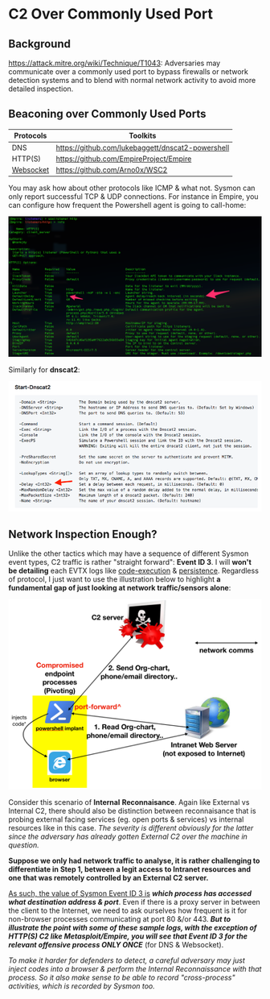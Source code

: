 # C2 Over Commonly Used Port

## Background

https://attack.mitre.org/wiki/Technique/T1043: Adversaries may communicate over a commonly used port to bypass firewalls or network detection systems and to blend with normal network activity to avoid more detailed inspection.

## Beaconing over Commonly Used Ports

| Protocols                                            | Toolkits                                          |
| ---------------------------------------------------- | ------------------------------------------------- |
| DNS                                                  | https://github.com/lukebaggett/dnscat2-powershell |
| HTTP(S)                                              | https://github.com/EmpireProject/Empire           |
| [Websocket](https://en.wikipedia.org/wiki/WebSocket) | https://github.com/Arno0x/WSC2                    |

You may ask how about other protocols like ICMP & what not. Sysmon can only report successful TCP & UDP connections. For instance in Empire, you can configure how frequent the Powershell agent is going to call-home:

![](img/empirelistener.png)

Similarly for **dnscat2**:

![](img/dnscat2delay.png)

## Network Inspection Enough?

Unlike the other tactics which may have a sequence of different Sysmon event types, C2 traffic is rather "straight forward": **Event ID 3**. I will **won't be detailing** each EVTX logs like [code-execution](https://github.com/jymcheong/SysmonResources/tree/master/6.%20Sample%20Data/stage%202%20(Get%20In)/2.%20run%20payloads) & [persistence](https://github.com/jymcheong/SysmonResources/tree/master/6.%20Sample%20Data/stage%202%20(Get%20In)/3.%20install%20payloads). Regardless of protocol, I just want to use the illustration below to highlight **a fundamental gap of just looking at network traffic/sensors alone**:

![](img/internalreconn.jpeg)

Consider this scenario of **Internal** **Reconnaisance**. Again like External vs Internal C2, there should also be distinction between reconnaisance that is probing external facing services (eg. open ports & services) vs internal resources like in this case. *The severity is different obviously for the latter since the adversary has already gotten External C2 over the machine in question.*

**Suppose we only had network traffic to analyse, it is rather challenging to differentiate in Step 1, between a legit access to Intranet resources and one that was remotely controlled by an External C2 server.**

<u>As such, the value of Sysmon Event ID 3 is</u> ***which process has accessed what destination address & port***. Even if there is a proxy server in between the client to the Internet, we need to ask ourselves how frequent is it for non-browser processes communicating at port 80 &/or 443. ***But to illustrate the point with some of these sample logs, with the exception of HTTP(S) C2 like Metasploit/Empire, you will see that Event ID 3 for the relevant offensive process ONLY ONCE*** (for DNS & Websocket).

*To make it harder for defenders to detect, a careful adversary may just inject codes into a browser & perform the Internal Reconnaissance with that process. So it also make sense to be able to record "cross-process" activities, which is recorded by Sysmon too.*
